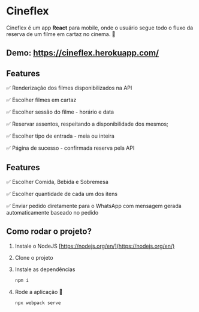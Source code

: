 # Cineflex

Cineflex é um app **React** para mobile, onde o usuário segue todo o fluxo da reserva de um filme em cartaz no cinema. 🙂

## Demo: https://cineflex.herokuapp.com/

## Features

✅ Renderização dos filmes disponibilizados na API

✅ Escolher filmes em cartaz

✅ Escolher sessão do filme - horário e data

✅ Reservar assentos, respeitando a disponibilidade dos mesmos;

✅ Escolher tipo de entrada - meia ou inteira

✅ Página de sucesso - confirmada reserva pela API

## Features

✅ Escolher Comida, Bebida e Sobremesa

✅ Escolher quantidade de cada um dos itens

✅ Enviar pedido diretamente para o WhatsApp com mensagem gerada automaticamente baseado no pedido

## Como rodar o projeto?

1. Instale o NodeJS [https://nodejs.org/en/](https://nodejs.org/en/)
2. Clone o projeto
3. Instale as dependências

    ```bash
    npm i
    ```

4. Rode a aplicação 🙂

    ```bash
    npx webpack serve
    ```
```
